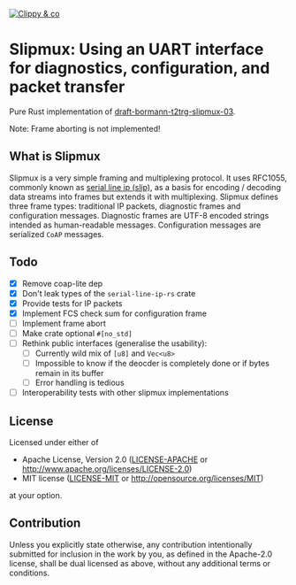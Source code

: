 [![Clippy & co](https://github.com/Teufelchen1/slipmux/actions/workflows/rust.yml/badge.svg)](https://github.com/Teufelchen1/slipmux/actions/workflows/rust.yml)
# Slipmux: Using an UART interface for diagnostics, configuration, and packet transfer

Pure Rust implementation of [draft-bormann-t2trg-slipmux-03](https://datatracker.ietf.org/doc/html/draft-bormann-t2trg-slipmux-03).

Note: Frame aborting is not implemented!

## What is Slipmux

Slipmux is a very simple framing and multiplexing protocol. It uses RFC1055,
commonly known as [serial line ip (slip)](https://datatracker.ietf.org/doc/html/rfc1055),
as a basis for encoding / decoding data streams into frames but extends it with
multiplexing. Slipmux defines three frame types: traditional IP packets,
diagnostic frames and configuration messages.
Diagnostic frames are UTF-8 encoded strings intended as human-readable messages.
Configuration messages are serialized `CoAP` messages.

## Todo

- [x] Remove coap-lite dep
- [x] Don't leak types of the `serial-line-ip-rs` crate
- [x] Provide tests for IP packets
- [x] Implement FCS check sum for configuration frame
- [ ] Implement frame abort
- [ ] Make crate optional `#[no_std]`
- [ ] Rethink public interfaces (generalise the usability):
	- [ ] Currently wild mix of `[u8]` and `Vec<u8>`
	- [ ] Impossible to know if the deocder is completely done or if bytes remain in its buffer
	- [ ] Error handling is tedious
- [ ] Interoperability tests with other slipmux implementations

## License

Licensed under either of

 * Apache License, Version 2.0
   ([LICENSE-APACHE](LICENSE-APACHE) or http://www.apache.org/licenses/LICENSE-2.0)
 * MIT license
   ([LICENSE-MIT](LICENSE-MIT) or http://opensource.org/licenses/MIT)

at your option.

## Contribution

Unless you explicitly state otherwise, any contribution intentionally submitted
for inclusion in the work by you, as defined in the Apache-2.0 license, shall be
dual licensed as above, without any additional terms or conditions.
